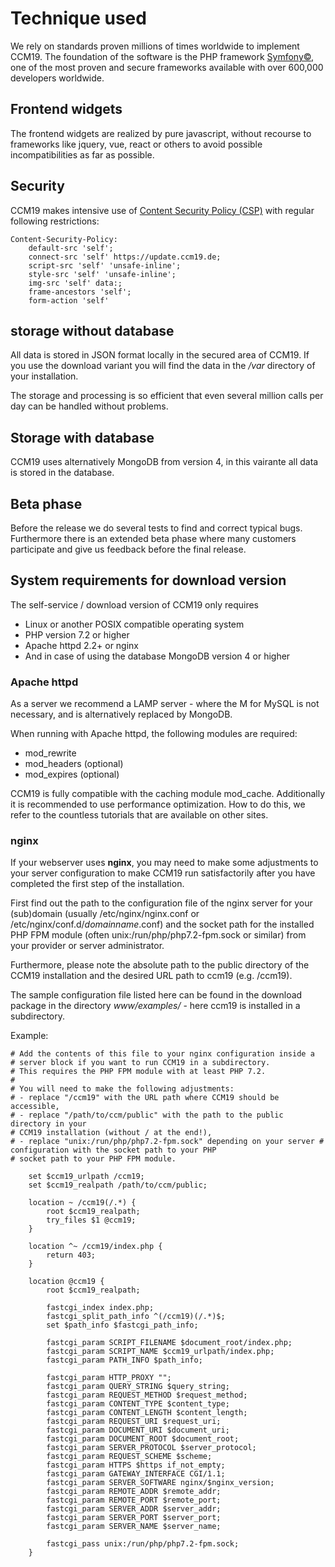 # Technique used

We rely on standards proven millions of times worldwide to implement CCM19. The foundation of the software is the PHP framework [Symfony©](https://symfony.com/), one of the most proven and secure frameworks available with over 600,000 developers worldwide.

## Frontend widgets

The frontend widgets are realized by pure javascript, without recourse to frameworks like jquery, vue, react or others to avoid possible incompatibilities as far as possible.

## Security

CCM19 makes intensive use of [Content Security Policy (CSP)](https://content-security-policy.com/) with regular following restrictions:

```
Content-Security-Policy:
	default-src 'self';
	connect-src 'self' https://update.ccm19.de;
	script-src 'self' 'unsafe-inline';
	style-src 'self' 'unsafe-inline';
	img-src 'self' data:;
	frame-ancestors 'self';
	form-action 'self'
```

## storage without database

All data is stored in JSON format locally in the secured area of CCM19. If you use the download variant you will find the data in the */var* directory of your installation.

The storage and processing is so efficient that even several million calls per day can be handled without problems.

## Storage with database

CCM19 uses alternatively MongoDB from version 4, in this vairante all data is stored in the database.

## Beta phase

Before the release we do several tests to find and correct typical bugs. Furthermore there is an extended beta phase where many customers participate and give us feedback before the final release.

## System requirements for download version

The self-service / download version of CCM19 only requires

- Linux or another POSIX compatible operating system
- PHP version 7.2 or higher
- Apache httpd 2.2+ or nginx
- And in case of using the database MongoDB version 4 or higher

### Apache httpd

As a server we recommend a LAMP server - where the M for MySQL is not necessary, and is alternatively replaced by MongoDB.

When running with Apache httpd, the following modules are required:

- mod_rewrite
- mod_headers (optional)
- mod_expires (optional)

CCM19 is fully compatible with the caching module mod_cache. Additionally it is recommended to use performance optimization. How to do this, we refer to the countless tutorials that are available on other sites.

### nginx

If your webserver uses **nginx**, you may need to make some adjustments to your server configuration to make CCM19 run satisfactorily after you have completed the first step of the installation.

First find out the path to the configuration file of the nginx server for your (sub)domain (usually /etc/nginx/nginx.conf or /etc/nginx/conf.d/*domainname*.conf) and the socket path for the installed PHP FPM module (often unix:/run/php/php7.2-fpm.sock or similar) from your provider or server administrator.

Furthermore, please note the absolute path to the public directory of the CCM19 installation and the desired URL path to ccm19 (e.g. /ccm19).

The sample configuration file listed here can be found in the download package in the directory *www/examples/* - here ccm19 is installed in a subdirectory.

Example:

```
# Add the contents of this file to your nginx configuration inside a
# server block if you want to run CCM19 in a subdirectory.
# This requires the PHP FPM module with at least PHP 7.2.
#
# You will need to make the following adjustments:
# - replace "/ccm19" with the URL path where CCM19 should be accessible,
# - replace "/path/to/ccm/public" with the path to the public directory in your
# CCM19 installation (without / at the end!),
# - replace "unix:/run/php/php7.2-fpm.sock" depending on your server # configuration with the socket path to your PHP
# socket path to your PHP FPM module.

	set $ccm19_urlpath /ccm19;
	set $ccm19_realpath /path/to/ccm/public;

	location ~ /ccm19(/.*) {
		root $ccm19_realpath;
		try_files $1 @ccm19;
	}

	location ^~ /ccm19/index.php {
		return 403;
	}

	location @ccm19 {
		root $ccm19_realpath;

		fastcgi_index index.php;
		fastcgi_split_path_info ^(/ccm19)(/.*)$;
		set $path_info $fastcgi_path_info;

		fastcgi_param SCRIPT_FILENAME $document_root/index.php;
		fastcgi_param SCRIPT_NAME $ccm19_urlpath/index.php;
		fastcgi_param PATH_INFO $path_info;

		fastcgi_param HTTP_PROXY "";
		fastcgi_param QUERY_STRING $query_string;
		fastcgi_param REQUEST_METHOD $request_method;
		fastcgi_param CONTENT_TYPE $content_type;
		fastcgi_param CONTENT_LENGTH $content_length;
		fastcgi_param REQUEST_URI $request_uri;
		fastcgi_param DOCUMENT_URI $document_uri;
		fastcgi_param DOCUMENT_ROOT $document_root;
		fastcgi_param SERVER_PROTOCOL $server_protocol;
		fastcgi_param REQUEST_SCHEME $scheme;
		fastcgi_param HTTPS $https if_not_empty;
		fastcgi_param GATEWAY_INTERFACE CGI/1.1;
		fastcgi_param SERVER_SOFTWARE nginx/$nginx_version;
		fastcgi_param REMOTE_ADDR $remote_addr;
		fastcgi_param REMOTE_PORT $remote_port;
		fastcgi_param SERVER_ADDR $server_addr;
		fastcgi_param SERVER_PORT $server_port;
		fastcgi_param SERVER_NAME $server_name;

		fastcgi_pass unix:/run/php/php7.2-fpm.sock;
	}

```
